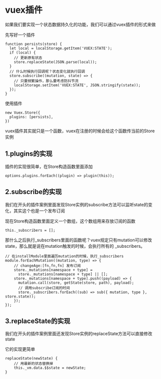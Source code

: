 # vuex插件

如果我们要实现一个状态数据持久化的功能，我们可以通过vuex插件的形式来做

先写好一个插件

```
function persists(store) {
  let local = localStorage.getItem('VUEX:STATE');
  if (local) {
    // 更新原有状态
    store.replaceState(JSON.parse(local));
  }
  // 什么时候执行回调呢？状态变化就执行回调
  store.subscribe((mutation, state) => {
    // 只要频繁操作，那么要考虑防抖节流
    localStorage.setItem('VUEX:STATE', JSON.stringify(state));
  });
}
```

使用插件

```
new Vuex.Store({
  plugins: [persists],
})
```

vuex插件其实就只是一个函数，vuex在注册的时候会给这个函数传当前的Store实例

## 1.plugins的实现

插件的实现很简单，在Store构造函数里面添加

```
options.plugins.forEach((plugin) => plugin(this));
```

## 2.subscribe的实现

我们在开头的插件案例里面发现Store实例的subscribe方法可以监听state的变化，其实这个也是一个发布订阅

现在Store构造函数里面定义一个数组，这个数组用来存放订阅的函数

```
this._subscribers = [];
```

那什么之后执行_subscribers里面的函数呢？vuex规定只有mutation可以修改state，那么就是说在mutation触发的时候，会执行所有的 _subscribers。

```
// 在installModule里面遍历mutation的时候，执行_subscribers
module.forEachMutation((mutation, type) => {
    // changeAge:[fn,fn,fn] 发布订阅
    store._mutations[namespace + type] =
      store._mutations[namespace + type] || [];
    store._mutations[namespace + type].push((payload) => {
      mutation.call(store, getState(store, path), payload);
      // 调用subscribe订阅的时间
      store._subscribers.forEach((sub) => sub({ mutation, type }, store.state));
    });
});
```

## 3.replaceState的实现

我们在开头的插件案例里面还发现Store实例的replaceState方法可以直接修改state

它的实现更简单

```
replaceState(newState) {
    // 用最新的状态替换掉
    this._vm.data.$$state = newState;
}
```

